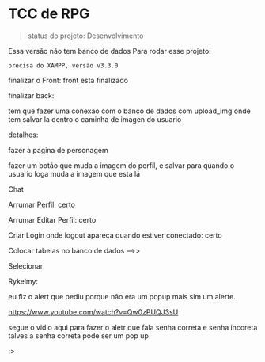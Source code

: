 <h1>TCC de RPG</h1>

>status do projeto: Desenvolvimento

Essa versão não tem banco de dados 
Para rodar esse projeto:

```
precisa do XAMPP, versão v3.3.0
```

finalizar o Front: front esta finalizado

finalizar back: 

tem que fazer uma conexao com o banco de dados com upload_img onde tem salvar la dentro o caminha de imagen do usuario

detalhes:

fazer a pagina de personagem 

fazer um botão que muda a imagem do perfil, e salvar para quando o usuario loga muda a imagem que esta lá 

Chat

Arrumar Perfil: certo

Arrumar Editar Perfil: certo

Criar Login onde logout apareça quando estiver conectado: certo

Colocar tabelas no banco de dados -->>

Selecionar

Rykelmy:

eu fiz o alert que pediu porque não era um popup mais sim um alerte.

https://www.youtube.com/watch?v=Qw0zPUQJ3sU

segue o vidio aqui para fazer o aletr que fala senha correta e senha incoreta talves a senha correta pode ser um pop up 



:>
